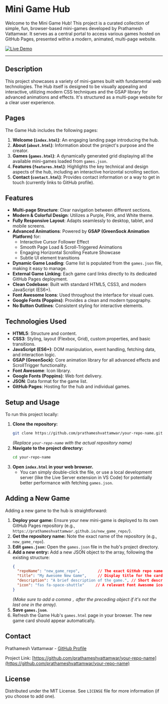 # Mini Game Hub

Welcome to the Mini Game Hub! This project is a curated collection of simple, fun, browser-based mini-games developed by Prathamesh Vattamwar. It serves as a central portal to access various games hosted on GitHub Pages, presented within a modern, animated, multi-page website.

[![Live Demo](https://img.shields.io/badge/Live-Demo-brightgreen?style=flat-square)](https://prathameshvattamwar.github.io/your-repo-name/) <!-- Replace your-repo-name -->

---

## Description

This project showcases a variety of mini-games built with fundamental web technologies. The Hub itself is designed to be visually appealing and interactive, utilizing modern CSS techniques and the GSAP library for advanced animations and effects. It's structured as a multi-page website for a clear user experience.

## Pages

The Game Hub includes the following pages:

1.  **Welcome (`index.html`)**: An engaging landing page introducing the hub.
2.  **About (`about.html`)**: Information about the project's purpose and the creator.
3.  **Games (`games.html`)**: A dynamically generated grid displaying all the available mini-games loaded from `games.json`.
4.  **Features (`features.html`)**: Highlights the key technical and design aspects of the hub, including an interactive horizontal scrolling section.
5.  **Contact (`contact.html`)**: Provides contact information or a way to get in touch (currently links to GitHub profile).

## Features

*   **Multi-page Structure**: Clear navigation between different sections.
*   **Modern & Colorful Design**: Utilizes a Purple, Pink, and White theme.
*   **Fully Responsive Layout**: Adapts seamlessly to desktop, tablet, and mobile screens.
*   **Advanced Animations**: Powered by **GSAP (GreenSock Animation Platform)** for:
    *   Interactive Cursor Follower Effect
    *   Smooth Page Load & Scroll-Triggered Animations
    *   Engaging Horizontal Scrolling Feature Showcase
    *   Subtle UI element transitions
*   **Dynamic Game Loading**: Game list is populated from the `games.json` file, making it easy to manage.
*   **External Game Linking**: Each game card links directly to its dedicated GitHub Pages deployment.
*   **Clean Codebase**: Built with standard HTML5, CSS3, and modern JavaScript (ES6+).
*   **Font Awesome Icons**: Used throughout the interface for visual cues.
*   **Google Fonts (Poppins)**: Provides a clean and modern typography.
*   **No Button Outlines**: Consistent styling for interactive elements.

## Technologies Used

*   **HTML5**: Structure and content.
*   **CSS3**: Styling, layout (Flexbox, Grid), custom properties, and basic transitions.
*   **JavaScript (ES6+)**: DOM manipulation, event handling, fetching data, and interaction logic.
*   **GSAP (GreenSock)**: Core animation library for all advanced effects and ScrollTrigger functionality.
*   **Font Awesome**: Icon library.
*   **Google Fonts (Poppins)**: Web font delivery.
*   **JSON**: Data format for the game list.
*   **GitHub Pages**: Hosting for the hub and individual games.

## Setup and Usage

To run this project locally:

1.  **Clone the repository:**
    ```bash
    git clone https://github.com/prathameshvattamwar/your-repo-name.git
    ```
    *(Replace `your-repo-name` with the actual repository name)*
2.  **Navigate to the project directory:**
    ```bash
    cd your-repo-name
    ```
3.  **Open `index.html` in your web browser.**
    *   You can simply double-click the file, or use a local development server (like the Live Server extension in VS Code) for potentially better performance with fetching `games.json`.

## Adding a New Game

Adding a new game to the hub is straightforward:

1.  **Deploy your game:** Ensure your new mini-game is deployed to its own GitHub Pages repository (e.g., `https://prathameshvattamwar.github.io/new_game_repo/`).
2.  **Get the repository name:** Note the exact name of the repository (e.g., `new_game_repo`).
3.  **Edit `games.json`:** Open the `games.json` file in the hub's project directory.
4.  **Add a new entry:** Add a new JSON object to the array, following the existing structure:
    ```json
    {
      "repoName": "new_game_repo",        // The exact GitHub repo name
      "title": "My Awesome New Game",     // Display title for the card
      "description": "A brief description of the game.", // Short description
      "icon": "fas fa-space-shuttle"     // A relevant Font Awesome icon class (e.g., fas fa-...)
    }
    ```
    *(Make sure to add a comma `,` after the preceding object if it's not the last one in the array).*
5.  **Save `games.json`**.
6.  Refresh the Game Hub's `games.html` page in your browser. The new game card should appear automatically.

## Contact

Prathamesh Vattamwar - [GitHub Profile](https://github.com/prathameshvattamwar)

Project Link: [https://github.com/prathameshvattamwar/your-repo-name](https://github.com/prathameshvattamwar/your-repo-name) <!-- Replace your-repo-name -->

## License

Distributed under the MIT License. See `LICENSE` file for more information (if you choose to add one).
